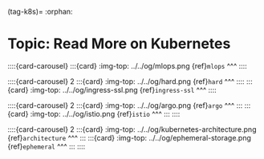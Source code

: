 (tag-k8s)=
:orphan:
# Topic: Read More on Kubernetes

::::{card-carousel} 
:::{card}
:img-top: ../../og/mlops.png
{ref}`mlops`
^^^
::::

::::{card-carousel} 2
:::{card}
:img-top: ../../og/hard.png
{ref}`hard`
^^^
::::
:::{card}
:img-top: ../../og/ingress-ssl.png
{ref}`ingress-ssl`
^^^
::::

::::{card-carousel} 2
:::{card}
:img-top: ../../og/argo.png
{ref}`argo`
^^^
:::
:::{card}
:img-top: ../../og/istio.png
{ref}`istio`
^^^
:::
::::

::::{card-carousel} 2
:::{card}
:img-top: ../../og/kubernetes-architecture.png
{ref}`architecture`
^^^
:::
:::{card}
:img-top: ../../og/ephemeral-storage.png
{ref}`ephemeral`
^^^
:::
::::





